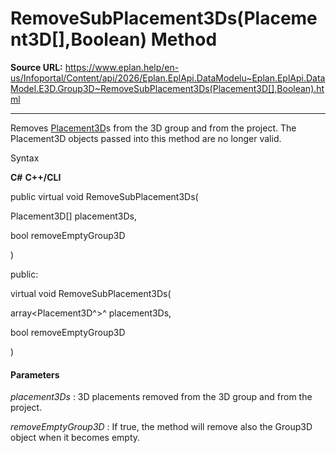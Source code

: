 # RemoveSubPlacement3Ds(Placement3D[],Boolean) Method

**Source URL:** https://www.eplan.help/en-us/Infoportal/Content/api/2026/Eplan.EplApi.DataModelu~Eplan.EplApi.DataModel.E3D.Group3D~RemoveSubPlacement3Ds(Placement3D[],Boolean).html

---

Removes [Placement3D](Eplan.EplApi.DataModelu~Eplan.EplApi.DataModel.E3D.Placement3D.html)s from the 3D group and from the project. The Placement3D objects passed into this method are no longer valid.

Syntax

**C#**
**C++/CLI**


public virtual void RemoveSubPlacement3Ds( 

   Placement3D[] placement3Ds,

   bool removeEmptyGroup3D

)

public:

virtual void RemoveSubPlacement3Ds( 

   array<Placement3D^>^ placement3Ds,

   bool removeEmptyGroup3D

)


#### Parameters

*placement3Ds*
:   3D placements removed from the 3D group and from the project.

*removeEmptyGroup3D*
:   If true, the method will remove also the Group3D object when it becomes empty.
